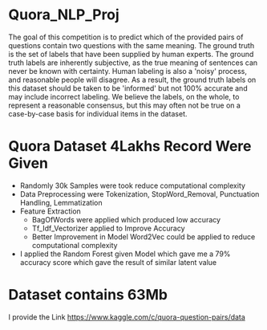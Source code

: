 # Quora_NLP_Proj
The goal of this competition is to predict which of the provided pairs of questions contain two questions with the same meaning. The ground truth is the set of labels that have been supplied by human experts. The ground truth labels are inherently subjective, as the true meaning of sentences can never be known with certainty. Human labeling is also a 'noisy' process, and reasonable people will disagree. As a result, the ground truth labels on this dataset should be taken to be 'informed' but not 100% accurate and may include incorrect labeling. We believe the labels, on the whole, to represent a reasonable consensus, but this may often not be true on a case-by-case basis for individual items in the dataset.
# Quora Dataset 4Lakhs Record Were Given 
  - Randomly 30k Samples were took reduce computational complexity
  - Data Preprocessing were Tokenization, StopWord_Removal, Punctuation Handling, Lemmatization
  - Feature Extraction
      - BagOfWords were applied which produced low accuracy
      - Tf_Idf_Vectorizer applied to Improve Accuracy
      - Better Improvement in Model Word2Vec could be applied to reduce computational complexity
  - I applied the Random Forest given Model which gave me a 79% accuracy score which gave the result of similar latent value
# Dataset contains 63Mb 
  I provide the Link https://www.kaggle.com/c/quora-question-pairs/data
